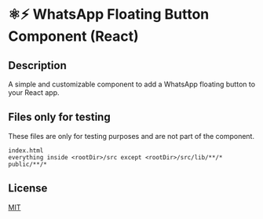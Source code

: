 # ⚛️⚡ WhatsApp Floating Button Component (React)

## Description

A simple and customizable component to add a WhatsApp floating button to your React app.

## Files only for testing

These files are only for testing purposes and are not part of the component.

```
index.html
everything inside <rootDir>/src except <rootDir>/src/lib/**/*
public/**/*
```

## License

[MIT](LICENSE)
